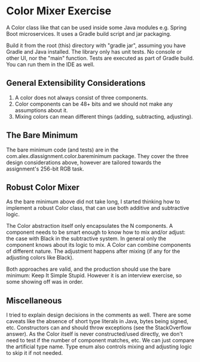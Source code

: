 # Color Mixer Exercise

A Color class like that can be used inside some Java modules e.g. Spring Boot microservices. 
It uses a Gradle build script and jar packaging.

Build it from the root (this) directory with "gradle jar", assuming you have Gradle and Java installed.
The library only has unit tests. No console or other UI, nor the "main" function.
Tests are executed as part of Gradle build. You can run them in the IDE as well.  

## General Extensibility Considerations
1. A color does not always consist of three components.
2. Color components can be 48+ bits and we should not make any assumptions about it.
3. Mixing colors can mean different things (adding, subtracting, adjusting).

## The Bare Minimum
The bare minimum code (and tests) are in the com.alex.dlassignment.color.bareminimum package.
They cover the three design considerations above, however are tailored towards the assignment's 
256-bit RGB task.

## Robust Color Mixer
As the bare minimum above did not take long, I started thinking how to implement a robust Color class, 
that can use both additive and subtractive logic. 

The Color abstraction itself only encapsulates the N components. A component needs to be smart enough to know how to mix and/or adjust: the case with 
Black in the subtractive system. In general only the component knows about its logic to mix.
A Color can combine components of different nature. The adjustment happens after mixing 
(if any for the adjusting colors like Black).

Both approaches are valid, and the production should use the bare minimum: Keep It Simple Stupid.
However it is an interview exercise, so some showing off was in order.

## Miscellaneous 
I tried to explain design decisions in the comments as well. There are some caveats like the absence of short type literals in Java,
bytes being signed, etc. Constructors can and should throw exceptions (see the StackOverflow answer).
As the Color itself is never constructed/used directly, we don't need to test if the number 
of component matches, etc. We can just compare the artificial type name. Type enum also controls
mixing and adjusting logic to skip it if not needed. 
 